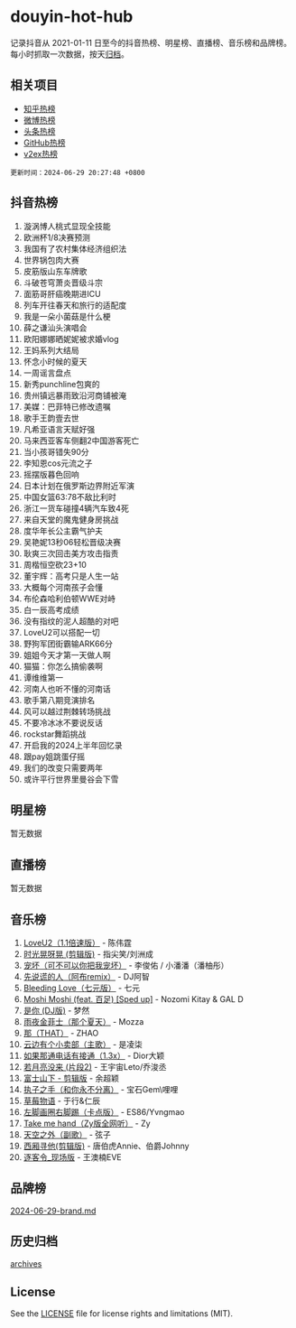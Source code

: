 # douyin-hot-hub

记录抖音从 2021-01-11 日至今的抖音热榜、明星榜、直播榜、音乐榜和品牌榜。每小时抓取一次数据，按天[归档](archives)。

## 相关项目

- [知乎热榜](https://github.com/lonnyzhang423/zhihu-hot-hub)
- [微博热榜](https://github.com/lonnyzhang423/weibo-hot-hub)
- [头条热榜](https://github.com/lonnyzhang423/toutiao-hot-hub)
- [GitHub热榜](https://github.com/lonnyzhang423/github-hot-hub)
- [v2ex热榜](https://github.com/lonnyzhang423/v2ex-hot-hub)


`更新时间：2024-06-29 20:27:48 +0800`

## 抖音热榜

1. 漩涡博人桃式显现全技能
1. 欧洲杯1/8决赛预测
1. 我国有了农村集体经济组织法
1. 世界锅包肉大赛
1. 皮筋版山东车牌歌
1. 斗破苍穹萧炎晋级斗宗
1. 面筋哥肝癌晚期进ICU
1. 列车开往春天和旅行的适配度
1. 我是一朵小菌菇是什么梗
1. 薛之谦汕头演唱会
1. 欧阳娜娜晒妮妮被求婚vlog
1. 王妈系列大结局
1. 怀念小时候的夏天
1. 一周谣言盘点
1. 新秀punchline包爽的
1. 贵州镇远暴雨致沿河商铺被淹
1. 美媒：巴菲特已修改遗嘱
1. 歌手王韵壹去世
1. 凡希亚语言天赋好强
1. 马来西亚客车侧翻2中国游客死亡
1. 当小孩哥错失90分
1. 李知恩cos元流之子
1. 摇摆版暮色回响
1. 日本计划在俄罗斯边界附近军演
1. 中国女篮63:78不敌比利时
1. 浙江一货车碰撞4辆汽车致4死
1. 来自天堂的魔鬼健身房挑战
1. 度华年长公主霸气护夫
1. 吴艳妮13秒06轻松晋级决赛
1. 耿爽三次回击美方攻击指责
1. 周楷恒空砍23+10
1. 董宇辉：高考只是人生一站
1. 大概每个河南孩子会懂
1. 布伦森哈利伯顿WWE对峙
1. 白一辰高考成绩
1. 没有指纹的泥人超酷的对吧
1. LoveU2可以搭配一切
1. 野狗军团街霸输ARK66分
1. 姐姐今天才第一天做人啊
1. 猫猫：你怎么搞偷袭啊
1. 谭维维第一
1. 河南人也听不懂的河南话
1. 歌手第八期竞演排名
1. 风可以越过荆棘转场挑战
1. 不要冷冰冰不要说反话
1. rockstar舞蹈挑战
1. 开启我的2024上半年回忆录
1. 跟pay姐跳蛋仔摇
1. 我们的改变只需要两年
1. 或许平行世界里曼谷会下雪

## 明星榜

暂无数据

## 直播榜

暂无数据

## 音乐榜

1. [LoveU2（1.1倍速版）](https://sf3-cdn-tos.douyinstatic.com/obj/tos-cn-ve-2774/oQMeDffLaEmgMwgCOEMAFCI6INzoFPgWdD0rsa) - 陈伟霆
1. [时光晃呀晃 (剪辑版)](https://sf3-cdn-tos.douyinstatic.com/obj/tos-cn-ve-2774/o8ACeQem3gwI1x3GIYGAfKG0LJebKFRJDwRwyW) - 指尖笑/刘洲成
1. [宠坏（可不可以你把我宠坏）](https://sf5-hl-cdn-tos.douyinstatic.com/obj/tos-cn-ve-2774/ocWI8ft2gd0rAfXKzvKGeMQM6fVLTLfA8UJzwl) - 李俊佑 / 小潘潘（潘柚彤）
1. [先说谎的人（阿布remix）](https://sf27-cdn-tos.douyinstatic.com/obj/tos-cn-ve-2774/owQtOFmAzBgxBKDOYfeCTQTgE9cDORrOQqmCZy) - DJ阿智
1. [Bleeding Love（七元版）](https://sf5-hl-cdn-tos.douyinstatic.com/obj/tos-cn-ve-2774/oEgC9eZFHQ1MfSRnrfkzFp8AayDWqAQMABBgUs) - 七元
1. [Moshi Moshi (feat. 百足) [Sped up]](https://sf3-cdn-tos.douyinstatic.com/obj/tos-cn-ve-2774/ocCPFQcXJLeroaIdQLIGAoeeYM3OAUYGDguHXz) - Nozomi Kitay & GAL D
1. [是你 (DJ版)](https://sf5-hl-cdn-tos.douyinstatic.com/obj/tos-cn-ve-2774/1ec766e572b34c42853ce6315d426850) - 梦然
1. [雨夜金菲士（那个夏天）](https://sf5-hl-cdn-tos.douyinstatic.com/obj/tos-cn-ve-2774/osPmPLDWQBBE2Z6bftCgYwkFaF4pEYEneXaZQs) - Mozza
1. [那（THAT）](https://sf5-hl-cdn-tos.douyinstatic.com/obj/tos-cn-ve-2774/oIIWGeBZCnlGx9tl0gFlCfwlQbj7QWAD8HYAGg) - ZHAO
1. [云边有个小卖部（主歌）](https://sf5-hl-cdn-tos.douyinstatic.com/obj/tos-cn-ve-2774/okvgzOZylLA4WYUHkAhpy5DrCiqAmBjiMIkJp) - 是凌柒
1. [如果那通电话有接通（1.3x）](https://sf5-hl-cdn-tos.douyinstatic.com/obj/tos-cn-ve-2774/ocJeJKhUhAJG8EYZiEFfGFAPkD3beMQ5mwDv1e) - Dior大颖
1. [若月亮没来 (片段2)](https://sf3-cdn-tos.douyinstatic.com/obj/tos-cn-ve-2774/ocQavLLjkCOeDxGyYeIMGgNAIwJ0QXE1Ve3Fzv) - 王宇宙Leto/乔浚丞
1. [富士山下 - 剪辑版](https://sf5-hl-cdn-tos.douyinstatic.com/obj/tos-cn-ve-2774/o4QGmeUZhQXvtC5BDkogeQni8WbdCBUJEYI12v) - 余超颖
1. [执子之手（和你永不分离）](https://sf3-cdn-tos.douyinstatic.com/obj/tos-cn-ve-2774/oU4mUWISThYfqtA61VOl8PAQGeK2LGGQfFCZfY) - 宝石Gem\哩哩
1. [草莓物语](https://sf5-hl-cdn-tos.douyinstatic.com/obj/tos-cn-ve-2774/okynhJ7jEAIIZBfsLgYMEI8QC3WbQNN66RKzhT) - 于行&仁辰
1. [左脚画圈右脚踢（卡点版）](https://sf5-hl-cdn-tos.douyinstatic.com/obj/tos-cn-ve-2774/oAoAIr8BJv8B7W4CEBMsaSfDWrAiF4izwIDMJg) - ES86/Yvngmao
1. [Take me hand（Zy版全网听）](https://sf3-cdn-tos.douyinstatic.com/obj/tos-cn-ve-2774/owyUoUuVpA1I7BiszAYMSqbGseWQw8P7Ea2BiR) - Zy
1. [天空之外（副歌）](https://sf3-cdn-tos.douyinstatic.com/obj/tos-cn-ve-2774/oAYn0BTp8jS8iSyZSHMUWAikyvAWI1c7aiJTr) - 弦子
1. [西厢寻他(剪辑版)](https://sf5-hl-cdn-tos.douyinstatic.com/obj/tos-cn-ve-2774/oUsAVfAQKlRNxEv5qxvIB8o5qmIWUcXbzJKJhw) - 唐伯虎Annie、伯爵Johnny
1. [逐客令_现场版](https://sf5-hl-cdn-tos.douyinstatic.com/obj/tos-cn-ve-2774/okjvqFftEMAIgLPvI8f4MT5CZVyxmDQdBOwjBv) - 王澳楠EVE

## 品牌榜

[2024-06-29-brand.md](archives/2024-06-29-brand.md)

## 历史归档

[archives](archives)

## License

See the [LICENSE](LICENSE) file for license rights and limitations (MIT).
